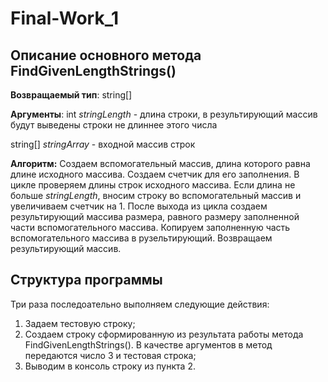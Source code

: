 # Final-Work_1


## Описание основного метода FindGivenLengthStrings()

**Возвращаемый тип**: string[]

**Аргументы**:
int *stringLength*  - длина строки, в результирующий массив будут выведены строки не длиннее этого числа

string[] *stringArray* - входной массив строк

**Алгоритм:**
Создаем вспомогательный массив, длина которого равна длине исходного массива. Создаем счетчик для его заполнения.
В цикле проверяем длины строк исходного массива. Если длина не больше *stringLength*, вносим строку во вспомогательный массив и увеличиваем счетчик на 1.
После выхода из цикла создаем результирующий массива размера, равного размеру заполненной части вспомогательного массива.
Копируем заполненную часть вспомогательного массива в рузельтирующий. Возвращаем результирующий массив.


## Структура программы
Три раза последоательно выполняем следующие действия:
1. Задаем тестовую строку;
2. Создаем строку сформированную из результата работы метода FindGivenLengthStrings(). В качестве аргументов в метод передаются число 3 и тестовая строка;
3. Выводим в консоль строку из пункта 2.